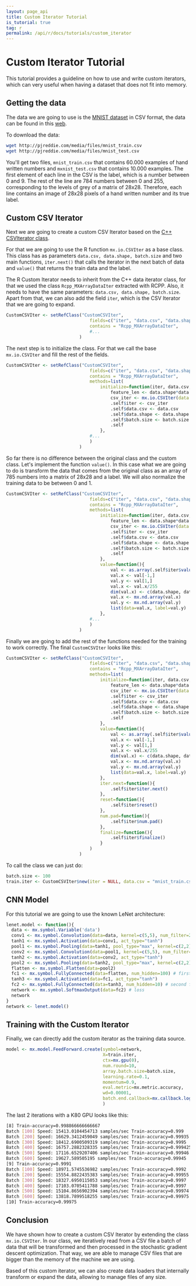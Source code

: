 ```yaml
---
layout: page_api
title: Custom Iterator Tutorial
is_tutorial: true
tag: r
permalink: /api/r/docs/tutorials/custom_iterator
---
```



Custom Iterator Tutorial
========================

This tutorial provides a guideline on how to use and write custom iterators, which can very useful when having a dataset that does not fit into memory.

Getting the data
----------
The data we are going to use is the [MNIST dataset](http://yann.lecun.com/exdb/mnist/) in CSV format, the data can be found in this [web](http://pjreddie.com/projects/mnist-in-csv/).

To download the data:

```bash
wget http://pjreddie.com/media/files/mnist_train.csv
wget http://pjreddie.com/media/files/mnist_test.csv
```

You'll get two files, `mnist_train.csv` that contains 60.000 examples of hand written numbers and `mxnist_test.csv` that contains 10.000 examples. The first element of each line in the CSV is the label, which is a number between 0 and 9. The rest of the line are 784 numbers between 0 and 255, corresponding to the levels of grey of a matrix of 28x28. Therefore, each line contains an image of 28x28 pixels of a hand written number and its true label.

Custom CSV Iterator
----------
Next we are going to create a custom CSV Iterator based on the [C++ CSVIterator class](https://github.com/dmlc/mxnet/blob/master/src/io/iter_csv.cc).

For that we are going to use the R function `mx.io.CSVIter` as a base class. This class has as parameters `data.csv, data.shape, batch.size` and two main functions, `iter.next()` that calls the iterator in the next batch of data and `value()` that returns the train data and the label.

The R Custom Iterator needs to inherit from the C++ data iterator class, for that we used the class `Rcpp_MXArrayDataIter` extracted with RCPP. Also, it needs to have the same parameters: `data.csv, data.shape, batch.size`. Apart from that, we can also add the field `iter`, which is the CSV Iterator that we are going to expand.

```r
CustomCSVIter <- setRefClass("CustomCSVIter",
								fields=c("iter", "data.csv", "data.shape", "batch.size"),
								contains = "Rcpp_MXArrayDataIter",
								#...
                            )
```

The next step is to initialize the class. For that we call the base `mx.io.CSVIter` and fill the rest of the fields.

```r
CustomCSVIter <- setRefClass("CustomCSVIter",
								fields=c("iter", "data.csv", "data.shape", "batch.size"),
								contains = "Rcpp_MXArrayDataIter",
								methods=list(
	                             	initialize=function(iter, data.csv, data.shape, batch.size){
										feature_len <- data.shape*data.shape + 1
										csv_iter <- mx.io.CSVIter(data.csv=data.csv, data.shape=c(feature_len), batch.size=batch.size)
										.self$iter <- csv_iter
										.self$data.csv <- data.csv
										.self$data.shape <- data.shape
										.self$batch.size <- batch.size
										.self
	                               	},
                             	#...
                             	)
                            )
```

So far there is no difference between the original class and the custom class. Let's implement the function `value()`. In this case what we are going to do is transform the data that comes from the original class as an array of 785 numbers into a matrix of 28x28 and a label. We will also normalize the training data to be between 0 and 1.

```r
CustomCSVIter <- setRefClass("CustomCSVIter",
								fields=c("iter", "data.csv", "data.shape", "batch.size"),
								contains = "Rcpp_MXArrayDataIter",
								methods=list(
	                             	initialize=function(iter, data.csv, data.shape, batch.size){
										feature_len <- data.shape*data.shape + 1
										csv_iter <- mx.io.CSVIter(data.csv=data.csv, data.shape=c(feature_len), batch.size=batch.size)
										.self$iter <- csv_iter
										.self$data.csv <- data.csv
										.self$data.shape <- data.shape
										.self$batch.size <- batch.size
										.self
	                               	},
									value=function(){
										val <- as.array(.self$iter$value()$data)
										val.x <- val[-1,]
										val.y <- val[1,]
										val.x <- val.x/255
										dim(val.x) <- c(data.shape, data.shape, 1, ncol(val.x))
										val.x <- mx.nd.array(val.x)
										val.y <- mx.nd.array(val.y)
										list(data=val.x, label=val.y)
									},
                             	#...
                             	)
                            )
```
Finally we are going to add the rest of the functions needed for the training to work correctly. The final `CustomCSVIter` looks like this:

```r
CustomCSVIter <- setRefClass("CustomCSVIter",
								fields=c("iter", "data.csv", "data.shape", "batch.size"),
								contains = "Rcpp_MXArrayDataIter",
								methods=list(
	                             	initialize=function(iter, data.csv, data.shape, batch.size){
										feature_len <- data.shape*data.shape + 1
										csv_iter <- mx.io.CSVIter(data.csv=data.csv, data.shape=c(feature_len), batch.size=batch.size)
										.self$iter <- csv_iter
										.self$data.csv <- data.csv
										.self$data.shape <- data.shape
										.self$batch.size <- batch.size
										.self
	                               	},
									value=function(){
										val <- as.array(.self$iter$value()$data)
										val.x <- val[-1,]
										val.y <- val[1,]
										val.x <- val.x/255
										dim(val.x) <- c(data.shape, data.shape, 1, ncol(val.x))
										val.x <- mx.nd.array(val.x)
										val.y <- mx.nd.array(val.y)
										list(data=val.x, label=val.y)
									},
									iter.next=function(){
										.self$iter$iter.next()
									},
									reset=function(){
										.self$iter$reset()
									},
									num.pad=function(){
										.self$iter$num.pad()
									},
									finalize=function(){
										.self$iter$finalize()
									}
                             	)
                            )
```

To call the class we can just do:

```r
batch.size <- 100
train.iter <- CustomCSVIter$new(iter = NULL, data.csv = "mnist_train.csv", data.shape = 28, batch.size = batch.size)
```

CNN Model
----------

For this tutorial we are going to use the known LeNet architecture:

```r
lenet.model <- function(){
  data <- mx.symbol.Variable('data')
  conv1 <- mx.symbol.Convolution(data=data, kernel=c(5,5), num_filter=20) #first conv
  tanh1 <- mx.symbol.Activation(data=conv1, act_type="tanh")
  pool1 <- mx.symbol.Pooling(data=tanh1, pool_type="max", kernel=c(2,2), stride=c(2,2))
  conv2 <- mx.symbol.Convolution(data=pool1, kernel=c(5,5), num_filter=50)# second conv
  tanh2 <- mx.symbol.Activation(data=conv2, act_type="tanh")
  pool2 <- mx.symbol.Pooling(data=tanh2, pool_type="max", kernel=c(2,2), stride=c(2,2))
  flatten <- mx.symbol.Flatten(data=pool2)
  fc1 <- mx.symbol.FullyConnected(data=flatten, num_hidden=100) # first fullc
  tanh3 <- mx.symbol.Activation(data=fc1, act_type="tanh")
  fc2 <- mx.symbol.FullyConnected(data=tanh3, num_hidden=10) # second fullc
  network <- mx.symbol.SoftmaxOutput(data=fc2) # loss
  network
}
network <- lenet.model()
```

Training with the Custom Iterator
----------
Finally, we can directly add the custom iterator as the training data source.

```r
model <- mx.model.FeedForward.create(symbol=network,
                                     X=train.iter,
                                     ctx=mx.gpu(0),
                                     num.round=10,
                                     array.batch.size=batch.size,
                                     learning.rate=0.1,
                                     momentum=0.9,  
                                     eval.metric=mx.metric.accuracy,
                                     wd=0.00001,
                                     batch.end.callback=mx.callback.log.speedometer(batch.size, frequency = 100)
                                     )
```

The last 2 iterations with a K80 GPU looks like this:

```bash
[8] Train-accuracy=0.998866666666667
Batch [100] Speed: 15413.0104454713 samples/sec Train-accuracy=0.999
Batch [200] Speed: 16629.3412459049 samples/sec Train-accuracy=0.99935
Batch [300] Speed: 18412.6900509319 samples/sec Train-accuracy=0.9995
Batch [400] Speed: 16757.2882328335 samples/sec Train-accuracy=0.999425
Batch [500] Speed: 17116.6529207406 samples/sec Train-accuracy=0.99946
Batch [600] Speed: 19627.589505195 samples/sec Train-accuracy=0.99945
[9] Train-accuracy=0.9991
Batch [100] Speed: 18971.5745536982 samples/sec Train-accuracy=0.9992
Batch [200] Speed: 15554.8822435383 samples/sec Train-accuracy=0.99955
Batch [300] Speed: 18327.6950115053 samples/sec Train-accuracy=0.9997
Batch [400] Speed: 17103.0705411788 samples/sec Train-accuracy=0.9997
Batch [500] Speed: 15104.8656902394 samples/sec Train-accuracy=0.99974
Batch [600] Speed: 13818.7899518255 samples/sec Train-accuracy=0.99975
[10] Train-accuracy=0.99975
```

Conclusion
----------

We have shown how to create a custom CSV Iterator by extending the class `mx.io.CSVIter`. In our class, we iteratively read from a CSV file a batch of data that will be transformed and then processed in the stochastic gradient descent optimization. That way, we are able to manage CSV files that are bigger than the memory of the machine we are using.

Based of this custom iterator, we can also create data loaders that internally transform or expand the data, allowing to manage files of any size.
